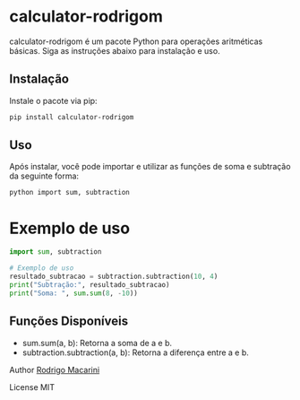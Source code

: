 # calculator-rodrigom

calculator-rodrigom é um pacote Python para operações aritméticas básicas. Siga as instruções abaixo para instalação e uso.

## Instalação

Instale o pacote via pip:

```bash
pip install calculator-rodrigom
```

## Uso

Após instalar, você pode importar e utilizar as funções de soma e subtração da seguinte forma:

```
python import sum, subtraction
```

# Exemplo de uso
```python
import sum, subtraction

# Exemplo de uso
resultado_subtracao = subtraction.subtraction(10, 4)
print("Subtração:", resultado_subtracao)
print("Soma: ", sum.sum(8, -10))
```


## Funções Disponíveis

- sum.sum(a, b): Retorna a soma de a e b.
- subtraction.subtraction(a, b): Retorna a diferença entre a e b.   

Author
[Rodrigo Macarini](https://github.com/rodrigomacarini)

License
MIT
